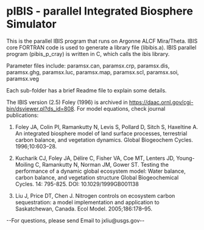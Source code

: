 # pIBIS - parallel Integrated Biosphere Simulator

This is the parallel IBIS program that runs on Argonne ALCF Mira/Theta.
IBIS core FORTRAN code is used to generate a library file (libibis.a).
IBIS parallel program (pibis_p_cray) is written in C, which calls the ibis library.

Parameter files include:
paramsx.can, paramsx.crp, paramsx.dis, paramsx.ghg, paramsx.luc,
paramsx.map, paramsx.scl, paramsx.soi, paramsx.veg

Each sub-folder has a brief Readme file to explain some details.

The IBIS version (2.5) Foley (1996) is archived in https://daac.ornl.gov/cgi-bin/dsviewer.pl?ds_id=808.
For model equations, check journal publications:

1. Foley JA, Colin PI, Ramankutty N, Levis S, Pollard D, Sitch S, Haxeltine A. An integrated biosphere model of land surface processes, terrestrial carbon balance, and vegetation dynamics. Global Biogeochem Cycles. 1996;10:603–28.

2. Kucharik CJ, Foley JA, Délire C, Fisher VA, Coe MT, Lenters JD, Young-Moiling C, Ramankutty N, Norman JM, Gower ST. Testing the performance of a dynamic global ecosystem model: Water balance, carbon balance, and vegetation structure Global Biogeochemical Cycles. 14: 795-825. DOI: 10.1029/1999GB001138

3. Liu J, Price DT, Chen J. Nitrogen controls on ecosystem carbon sequestration: a model implementation and application to Saskatchewan, Canada. Ecol Model. 2005;186:178–95.

--For questions, please send Email to jxliu@usgs.gov--
